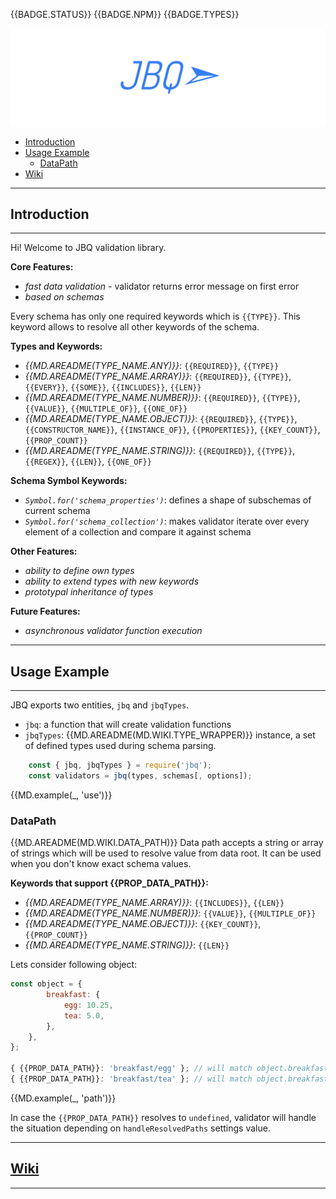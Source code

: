 {{BADGE.STATUS}}
{{BADGE.NPM}}
{{BADGE.TYPES}}

[![LOGO](https://raw.githubusercontent.com/krnik/jbq/master/md/images/jbq.png)](https://github.com/djyde/Picas)

- [Introduction](#introduction)
- [Usage Example](#usage-example)
  - [DataPath](#datapath)
- [Wiki](#wiki)

***
## Introduction
***
Hi! Welcome to JBQ validation library.

**Core Features:**
- *fast data validation* - validator returns error message on first error
- *based on schemas*

Every schema has only one required keywords which is `{{TYPE}}`. This keyword allows to resolve all other keywords of the schema.

**Types and Keywords:**
- *{{MD.AREADME(TYPE_NAME.ANY)}}*: `{{REQUIRED}}`, `{{TYPE}}`
- *{{MD.AREADME(TYPE_NAME.ARRAY)}}*: `{{REQUIRED}}`, `{{TYPE}}`, `{{EVERY}}`, `{{SOME}}`, `{{INCLUDES}}`, `{{LEN}}`
- *{{MD.AREADME(TYPE_NAME.NUMBER)}}*: `{{REQUIRED}}`, `{{TYPE}}`, `{{VALUE}}`, `{{MULTIPLE_OF}}`, `{{ONE_OF}}`
- *{{MD.AREADME(TYPE_NAME.OBJECT)}}*: `{{REQUIRED}}`, `{{TYPE}}`, `{{CONSTRUCTOR_NAME}}`, `{{INSTANCE_OF}}`, `{{PROPERTIES}}`, `{{KEY_COUNT}}`, `{{PROP_COUNT}}`
- *{{MD.AREADME(TYPE_NAME.STRING)}}*: `{{REQUIRED}}`, `{{TYPE}}`, `{{REGEX}}`, `{{LEN}}`, `{{ONE_OF}}`

**Schema Symbol Keywords:**
- *`Symbol.for('schema_properties')`*: defines a shape of subschemas of current schema
- *`Symbol.for('schema_collection')`*: makes validator iterate over every element of a collection and compare it against schema

**Other Features:**
- *ability to define own types*
- *ability to extend types with new keywords*
- *prototypal inheritance of types*

**Future Features:**
- *asynchronous validator function execution*

***
## Usage Example
***
JBQ exports two entities, `jbq` and `jbqTypes`.
- `jbq`: a function that will create validation functions
- `jbqTypes`: {{MD.AREADME(MD.WIKI.TYPE_WRAPPER)}} instance, a set of defined types used during schema parsing.

```typescript
    const { jbq, jbqTypes } = require('jbq');
    const validators = jbq(types, schemas[, options]);
```
{{MD.example(_, 'use')}}

### DataPath
{{MD.AREADME(MD.WIKI.DATA_PATH)}}
Data path accepts a string or array of strings which will be used to resolve value from data root.
It can be used when you don't know exact schema values.

**Keywords that support {{PROP_DATA_PATH}}:**
- *{{MD.AREADME(TYPE_NAME.ARRAY)}}*: `{{INCLUDES}}`, `{{LEN}}`
- *{{MD.AREADME(TYPE_NAME.NUMBER)}}*: `{{VALUE}}`, `{{MULTIPLE_OF}}`
- *{{MD.AREADME(TYPE_NAME.OBJECT)}}*: `{{KEY_COUNT}}`, `{{PROP_COUNT}}`
- *{{MD.AREADME(TYPE_NAME.STRING)}}*: `{{LEN}}`

Lets consider following object:
```javascript
const object = {
        breakfast: {
            egg: 10.25,
            tea: 5.0,
        },
    },
};

{ {{PROP_DATA_PATH}}: 'breakfast/egg' }; // will match object.breakfast.egg -> 10.25
{ {{PROP_DATA_PATH}}: 'breakfast/tea' }; // will match object.breakfast.tea -> 5.0
```
{{MD.example(_, 'path')}}

In case the `{{PROP_DATA_PATH}}` resolves to `undefined`, validator will handle the situation depending on `handleResolvedPaths` settings value.

***
## [Wiki](/wiki)
***
